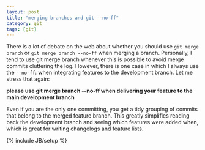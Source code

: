 ```yaml
---
layout: post
title: "merging branches and git --no-ff"
category: git
tags: [git]
---
```


There is a lot of debate on the web about whether you should use ```git merge branch``` or ```git merge branch --no-ff``` when merging a branch. Personally, I tend to use git merge branch whenever this is possible to avoid merge commits cluttering the log. However, there is one case in which I always use the ```--no-ff```: when integrating features to the development branch. Let me stress that again:

**please use git merge branch --no-ff when delivering your feature to the main development branch**

Even if you are the only one committing, you get a tidy grouping of commits that belong to the merged feature branch. This greatly simplifies reading back the development branch and seeing which features were added when, which is great for writing changelogs and feature lists.

{% include JB/setup %}
